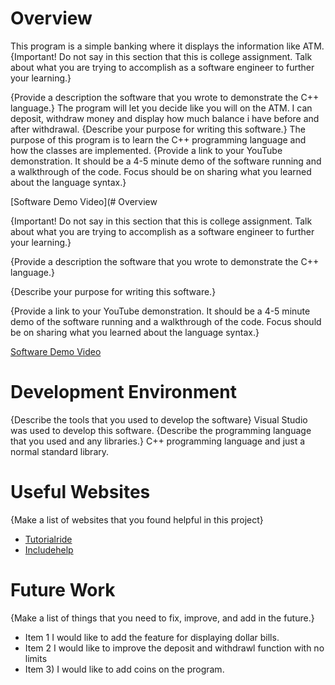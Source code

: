 # Overview
This program is a simple banking where it displays the information like ATM. 
{Important!  Do not say in this section that this is college assignment.  Talk about what you are trying to accomplish as a software engineer to further your learning.}

{Provide a description the software that you wrote to demonstrate the C++ language.}
The program will let you decide like you will on the ATM. I can deposit, withdraw money and display how much balance i have before and after withdrawal. 
{Describe your purpose for writing this software.}
The purpose of this program is to learn the C++ programming language and how the classes are implemented.
{Provide a link to your YouTube demonstration.  It should be a 4-5 minute demo of the software running and a walkthrough of the code.  Focus should be on sharing what you learned about the language syntax.}

[Software Demo Video](# Overview

{Important!  Do not say in this section that this is college assignment.  Talk about what you are trying to accomplish as a software engineer to further your learning.}

{Provide a description the software that you wrote to demonstrate the C++ language.}

{Describe your purpose for writing this software.}

{Provide a link to your YouTube demonstration.  It should be a 4-5 minute demo of the software running and a walkthrough of the code.  Focus should be on sharing what you learned about the language syntax.}

[Software Demo Video](http://youtube.link.goes.here)

# Development Environment

{Describe the tools that you used to develop the software}
Visual Studio was used to develop this software. 
{Describe the programming language that you used and any libraries.}
C++ programming language and just a normal standard library.

# Useful Websites

{Make a list of websites that you found helpful in this project}
* [Tutorialride](https://www.tutorialride.com/cpp-classes-and-objects-programs/represent-bank-account-c-program.htm)
* [Includehelp](https://www.includehelp.com/cpp-programs/banking-management-system-using-class.aspx)

# Future Work

{Make a list of things that you need to fix, improve, and add in the future.}
* Item 1 I would like to add the feature for displaying dollar bills.
* Item 2 I would like to improve the deposit and withdrawl function with no limits
* Item 3) I would like to add coins on the program. 
